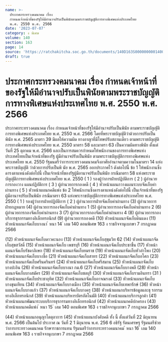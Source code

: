 ```yaml
---
name: >-
  ประกาศกระทรวงคมนาคม เรื่อง
  กำหนดเจ้าหน้าที่ของรัฐให้มีอำนาจปรับเป็นพินัยตามพระราชบัญญัติการทางพิเศษแห่งประเทศไทย
  พ.ศ. 2550 พ.ศ. 2566
date: '2023-07-07'
category: ง พิเศษ
volume: 140
section: 163
page: 14
source: 'https://ratchakitcha.soc.go.th/documents/140D163S0000000001400.pdf'
draft: true
---
```


# ประกาศกระทรวงคมนาคม เรื่อง กำหนดเจ้าหน้าที่ของรัฐให้มีอำนาจปรับเป็นพินัยตามพระราชบัญญัติการทางพิเศษแห่งประเทศไทย พ.ศ. 2550 พ.ศ. 2566

ประกาศกระทรวงคมนาคม เรื่อง กำหนดเจ้าหน้าที่ของรัฐให้มีอำนาจปรับเป็นพินัย ตามพระราชบัญญัติการทางพิเศษแห่งประเทศไทย พ.ศ. 2550 พ.ศ. 2566 โดยที่พระราชบัญญัติว่าด้วยการปรับเป็นพินัย พ.ศ. 2565 มาตรา 39 มีผลให้ความผิด ทางอาญาที่มีโทษปรับสถานเดียว ตามพระราชบัญญัติการทางพิเศษแห่งประเทศไทย พ.ศ. 2550 มาตรา 58 และมาตรา 63 เป็นความผิดทางพินัย ตั้งแต่วันที่ 25 ตุลาคม พ.ศ. 2566 และเป็นการสมควรกำหนดให้พนักงานของการทางพิเศษแห่งประเทศไทยเป็นเจ้าหน้าที่ของรัฐ ผู้มีอำนาจปรับเป็นพินัย ตามพระราชบัญญัติการทางพิเศษแห่งประเทศไทย พ.ศ. 2550 รัฐมนตรีว่าการกระทรวงคมนาคมจึงอาศัยอำนาจตามความในมาตรา 14 แห่งพระราชบัญญัติ ว่าด้วยการปรับเป็นพิ นัย พ.ศ. 2565 ออกประกาศไว้ ดังต่อไปนี้ ข้อ 1 ให้พนักงานซึ่งดารงตาแหน่งดังต่อไปนี้ เป็นเจ้าหน้าที่ของรัฐผู้มีอานาจปรับเป็นพินัย กรณีมาตรา 58 แห่งพระราชบัญญัติการทางพิเศษแห่งประเทศไทย พ.ศ. 2550 ( 1 ) รองผู้ว่าการฝ่ายปฏิบัติการ ( 2 ) ผู้อำนวยการกองวาง แผนปฏิบัติการ ( 3 ) ผู้อำนวยการกองคดี ( 4 ) หัวหน้าแผนกวางแผนระบบจัดเก็บค่าผ่านทาง ( 5 ) หัวหน้าแผนกคดีแพ่ง ข้อ 2 ให้พนักงานซึ่งดารงตาแหน่งดังต่อไปนี้ เป็นเจ้าหน้าที่ของรัฐผู้มีอานาจปรับเป็นพินัย กรณีมาตรา 63 แห่งพระราชบัญญัติการทางพิเศษแห่งประเทศไทย พ.ศ. 2550 ( 1 ) รองผู้ว่าการฝ่ายปฏิบัติการ ( 2 ) ผู้อำนวยการฝ่ายจัดเก็บค่าผ่านทาง (3) ผู้อำนวยการฝ่ายกฎหมาย (4) ผู้อำนวยการกองจัดเก็บค่าผ่านทาง 1 (5) ผู้อำนวยการกองจัดเก็บค่าผ่านทาง 2 (6) ผู้อำนวยการกองจัดเก็บค่าผ่านทาง 3 (7) ผู้อำนวยการกองจัดเก็บค่าผ่านทาง 4 (8) ผู้อำนวยการกองบริการธุรกรรมทางอิเล็กทรอนิกส์ (9) ผู้อำนวยการกองคดี (10) หัวหน้าแผนกจัดเก็บดินแดง (11) หัวหน้าแผนกจัดเก็บบางนา ้ หนา 14 ่ เลม 140 ตอนพิเศษ 163 ง ราชกิจจานุเบกษา 7 กรกฎาคม 2566

(12) หัวหน้าแผนกจัดเก็บดาวคะนอง (13) หัวหน้าแผนกจัดเก็บสุขุมวิท 62 (14) หัวหน้าแผนกจัดเก็บสุขสวัสดิ์ (15) หัวหน้าแผนกจัดเก็บ เพชรบุรี (16) หัวหน้าแผนกจัดเก็บประชาชื่น (17) หัวหน้าแผนกจัดเก็บรัชดาภิเษก (18) หัวหน้าแผนกจัดเก็บยมราช (19) หัวหน้าแผนกจัดเก็บหัวลำโพง (20) หัวหน้าแผนกจัดเก็บบางซื่อ (21) หัวหน้าแผนกจัดเก็บสาทร (22) หัวหน้าแผนกจัดเก็บอโศก (23) หัวหน้าแผนกจัดเก็บศรีนครินทร์ (24) หัวหน้าแผนกจัดเก็บศรีสมาน (25) หัวหน้าแผนกจัดเก็บบางปะอิน (26) หัวหน้าแผนกจัดเก็บบางนา กม.6 (27) หัวหน้าแผนกจัดเก็บบางพลี (28) หัวหน้าแผนกจัดเก็บบางสมัคร (29) หัวหน้าแผนกจัดเก็บชลบุรี (30) หัวหน้าแผนกจัดเก็บรามอินทรา (31 ) หัวหน้าแผนกจัดเก็บประชาอุทิศ (32) หัวหน้าแผนกจัดเก็บอาจณรงค์ (33) หัวหน้าแผนกจัดเก็บบางขุนเทียน (34) หัวหน้าแผนกจัดเก็บบางเมือง (35) หัวหน้าแผนกจัดเก็บเทพารักษ์ (36) หัวหน้าแผนกจัดเก็บบางแก้ว (37) หัวหน้าแผนกจัดเก็บบางครุ (38) หัวหน้าแผนกบริหารข้อมูลและธุ รกรรมทางอิเล็กทรอนิกส์ (39) หัวหน้าแผนกบริหารบัตรอัตโนมัติ (40) หัวหน้าแผนกบริการลูกค้า (41) หัวหน้าแผนกพัฒนาระบบบริการธุรกรรมทางอิเล็กทรอนิกส์ (42) หัวหน้าแผนกคดีปกครอง (43) หัวหน้าแผนกคดีแพ่ง ้ หนา 15 ่ เลม 140 ตอนพิเศษ 163 ง ราชกิจจานุเบกษา 7 กรกฎาคม 2566

(44) หัวหน้าแผนกอนุญาโตตุลาการ (45) หัวหน้าแผนกบังคับคดี ทั้ง นี้ ตั้งแต่วันที่ 22 มิถุนายน พ.ศ. 2566 เป็นต้นไป ประกาศ ณ วันที่ 2 1 มิถุนายน พ.ศ. 256 6 อธิรัฐ รัตนเศรษฐ รัฐมนตรีช่วยว่าการกระทรวงคมนาคม รักษาราชการแทน รัฐมนตรีว่าการกระทรวงคมนาคม ้ หนา 16 ่ เลม 140 ตอนพิเศษ 163 ง ราชกิจจานุเบกษา 7 กรกฎาคม 2566
